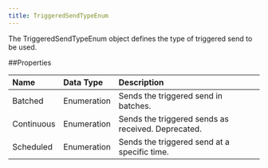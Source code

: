 ```yaml
---
title: TriggeredSendTypeEnum
---
```

The TriggeredSendTypeEnum object defines the type of triggered send to be used.

##Properties
<table class="table table-hover"> <thead align="left"><tr><th>Name</th><th>Data Type</th><th>Description</th></tr></thead> <tbody>
<tr><td>Batched</td><td>Enumeration</td><td>Sends the triggered send in batches.</td></tr>
<tr><td>Continuous</td><td>Enumeration</td><td>Sends the triggered sends as received. Deprecated.</td></tr>
<tr><td>Scheduled</td><td>Enumeration</td><td>Sends the triggered send at a specific time.</td></tr></tbody></table>
